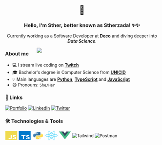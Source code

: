 <div align="center">
  
# 🤍

### Hello, I'm Sther, better known as **Stherzada**! ✨✨

Currently working as a Software Developer at [**Deco**](https://www.linkedin.com/company/deco-cx/) and diving deeper into **_Data Science_**.

<img src="https://i.imgur.com/JLRMKTS.gif" width="400px" align="right" />

</div>

### About me
- 💻 I stream live coding on [**Twitch**](https://www.twitch.tv/stherzada)
- 🎓 Bachelor's degree in Computer Science from [**UNICID**](https://www.unicid.edu.br)
- 💡 Main languages are [**Python**](https://python.org), [**TypeScript**](https://www.typescriptlang.org) and [**JavaScript**](https://developer.mozilla.org/en-US/docs/Web/JavaScript)
- 😄 Pronouns: `She/Her`

### 🔗 Links
[![Portfolio](https://img.shields.io/badge/Portfolio-000000?style=for-the-badge&logo=notion&logoColor=white)](https://stherzada.dev)
[![LinkedIn](https://img.shields.io/badge/LinkedIn-0077B5?style=for-the-badge&logo=linkedin&logoColor=white)](https://www.linkedin.com/in/sthefany-sther/)
[![Twitter](https://img.shields.io/badge/Twitter-1DA1F2?style=for-the-badge&logo=twitter&logoColor=white)](https://twitter.com/stherzada)

### 🛠️ Technologies & Tools
<div style="display: inline_block">
  <img align="center" alt="JavaScript" height="30" width="40" src="https://raw.githubusercontent.com/devicons/devicon/master/icons/javascript/javascript-plain.svg">
  <img align="center" alt="TypeScript" height="30" width="40" src="https://raw.githubusercontent.com/devicons/devicon/master/icons/typescript/typescript-plain.svg">
  <img align="center" alt="Python" height="30" width="40" src="https://raw.githubusercontent.com/devicons/devicon/master/icons/python/python-original.svg">
  <img align="center" alt="React" height="30" width="40" src="https://raw.githubusercontent.com/devicons/devicon/master/icons/react/react-original.svg">
  <img align="center" alt="Vue" height="30" width="40" src="https://raw.githubusercontent.com/devicons/devicon/master/icons/vuejs/vuejs-original.svg">
  <img align="center" alt="Tailwind" height="30" width="40" src="https://www.vectorlogo.zone/logos/tailwindcss/tailwindcss-icon.svg">
  <img align="center" alt="Postman" height="30" width="40" src="https://www.vectorlogo.zone/logos/getpostman/getpostman-icon.svg">
</div>

